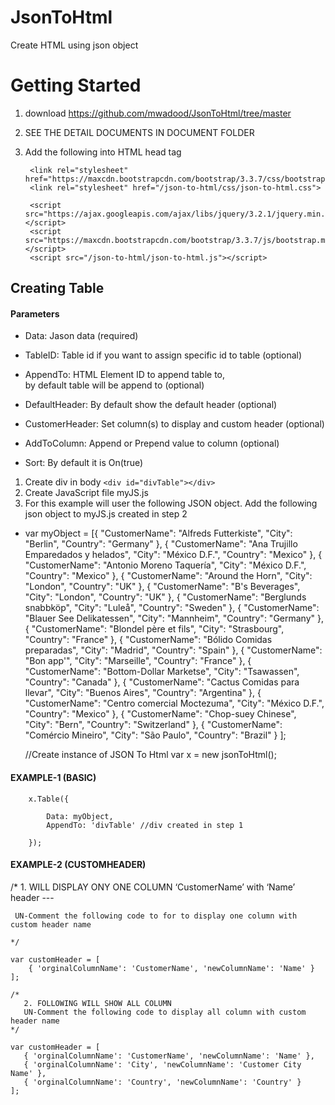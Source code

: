 # JsonToHtml
Create HTML using json object
# Getting Started 
1. download https://github.com/mwadood/JsonToHtml/tree/master
2. SEE THE DETAIL DOCUMENTS IN DOCUMENT FOLDER
2. Add the following into HTML head tag
    
        <link rel="stylesheet" href="https://maxcdn.bootstrapcdn.com/bootstrap/3.3.7/css/bootstrap.min.css">
        <link rel="stylesheet" href="/json-to-html/css/json-to-html.css">
    
        <script src="https://ajax.googleapis.com/ajax/libs/jquery/3.2.1/jquery.min.js"></script>
        <script src="https://maxcdn.bootstrapcdn.com/bootstrap/3.3.7/js/bootstrap.min.js"></script>
        <script src="/json-to-html/json-to-html.js"></script>
## Creating Table
#### Parameters

* Data:	         Jason data (required)

* TableID:	       Table  id  if you want to assign specific id  to table	(optional)               
                              
           
* AppendTo:	      HTML Element ID to append table to,           
                by default table will be append to <body>	(optional)
  
* DefaultHeader:	  By default show the default header (optional)

* CustomerHeader:	Set column(s) to display and custom header (optional)

* AddToColumn:	    Append or Prepend value to column	(optional)
* Sort: 	By default it is On(true)	

1. Create div in body `<div id="divTable"></div>`
2. Create JavaScript file myJS.js 
3. For this example will user the following JSON object. Add the following json object to myJS.js created in step 2
* var myObject = [{
        "CustomerName": "Alfreds Futterkiste",
        "City": "Berlin",
        "Country": "Germany"
    },
    {
        "CustomerName": "Ana Trujillo Emparedados y helados",
        "City": "México D.F.",
        "Country": "Mexico"
    },
    {
        "CustomerName": "Antonio Moreno Taquería",
        "City": "México D.F.",
        "Country": "Mexico"
    },
    {
        "CustomerName": "Around the Horn",
        "City": "London",
        "Country": "UK"
    },
    {
        "CustomerName": "B's Beverages",
        "City": "London",
        "Country": "UK"
    },
    {
        "CustomerName": "Berglunds snabbköp",
        "City": "Luleå",
        "Country": "Sweden"
    },
    {
        "CustomerName": "Blauer See Delikatessen",
        "City": "Mannheim",
        "Country": "Germany"
    },
    {
        "CustomerName": "Blondel père et fils",
        "City": "Strasbourg",
        "Country": "France"
    },
    {
        "CustomerName": "Bólido Comidas preparadas",
        "City": "Madrid",
        "Country": "Spain"
    },
    {
        "CustomerName": "Bon app'",
        "City": "Marseille",
        "Country": "France"
    },
    {
        "CustomerName": "Bottom-Dollar Marketse",
        "City": "Tsawassen",
        "Country": "Canada"
    },
    {
        "CustomerName": "Cactus Comidas para llevar",
        "City": "Buenos Aires",
        "Country": "Argentina"
    },
    {
        "CustomerName": "Centro comercial Moctezuma",
        "City": "México D.F.",
        "Country": "Mexico"
    },
    {
        "CustomerName": "Chop-suey Chinese",
        "City": "Bern",
        "Country": "Switzerland"
    },
    {
        "CustomerName": "Comércio Mineiro",
        "City": "São Paulo",
        "Country": "Brazil"
    }
];

    //Create instance of JSON To Html 
      var x = new jsonToHtml();

#### EXAMPLE-1 (BASIC)    
    	x.Table({

    		Data: myObject,
    		AppendTo: 'divTable' //div created in step 1

    	});

#### EXAMPLE-2 (CUSTOMHEADER) 
/*
     1. WILL DISPLAY ONY ONE COLUMN ‘CustomerName’ with ‘Name’ header ---
        
     UN-Comment the following code to for to display one column with custom header name
       
    */

    var customHeader = [
        { 'orginalColumnName': 'CustomerName', 'newColumnName': 'Name' }
    ];
   
    /*
       2. FOLLOWING WILL SHOW ALL COLUMN
       UN-Comment the following code to display all column with custom header name
    */

    var customHeader = [
       { 'orginalColumnName': 'CustomerName', 'newColumnName': 'Name' },
       { 'orginalColumnName': 'City', 'newColumnName': 'Customer City Name' },
       { 'orginalColumnName': 'Country', 'newColumnName': 'Country' }
    ];



